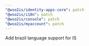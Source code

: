 ```yaml
---
"@wso2is/identity-apps-core": patch
"@wso2is/i18n": patch
"@wso2is/console": patch
"@wso2is/myaccount": patch
---
```


Add brazil language support for IS
